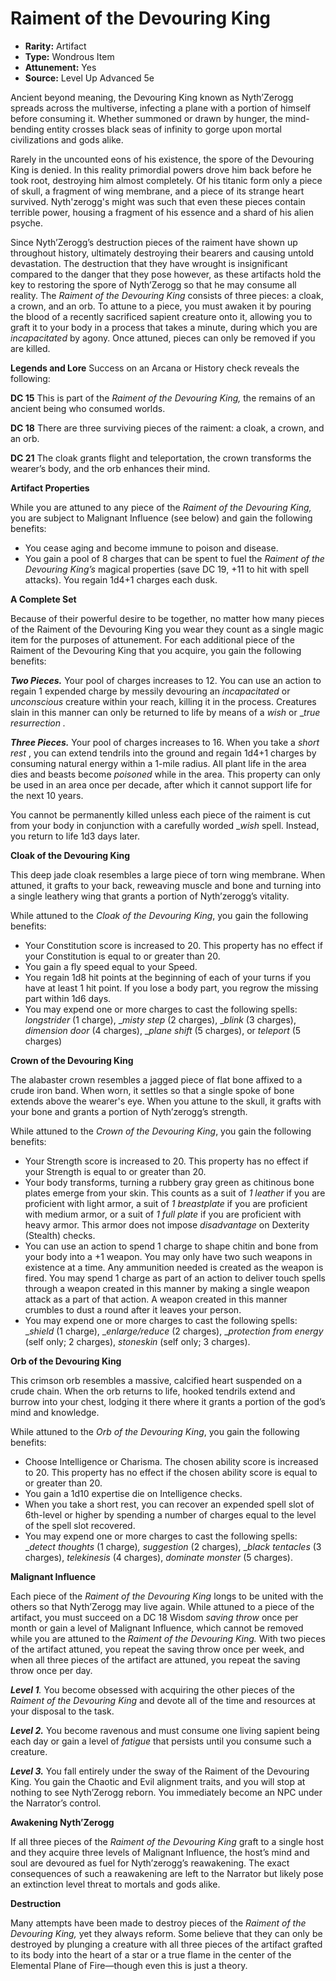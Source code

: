 # Raiment of the Devouring King

- **Rarity:** Artifact
- **Type:** Wondrous Item
- **Attunement:** Yes
- **Source:** Level Up Advanced 5e

Ancient beyond meaning, the Devouring King known as Nyth’Zerogg spreads across the multiverse, infecting a plane with a portion of himself before consuming it. Whether summoned or drawn by hunger, the mind-bending entity crosses black seas of infinity to gorge upon mortal civilizations and gods alike.

Rarely in the uncounted eons of his existence, the spore of the Devouring King is denied. In this reality primordial powers drove him back before he took root, destroying him almost completely. Of his titanic form only a piece of skull, a fragment of wing membrane, and a piece of its strange heart survived. Nyth'zerogg's might was such that even these pieces contain terrible power, housing a fragment of his essence and a shard of his alien psyche.

Since Nyth’Zerogg’s destruction pieces of the raiment have shown up throughout history, ultimately destroying their bearers and causing untold devastation. The destruction that they have wrought is insignificant compared to the danger that they pose however, as these artifacts hold the key to restoring the spore of Nyth’Zerogg so that he may consume all reality. The _Raiment of the Devouring King_ consists of three pieces: a cloak, a crown, and an orb. To attune to a piece, you must awaken it by pouring the blood of a recently sacrificed sapient creature onto it, allowing you to graft it to your body in a process that takes a minute, during which you are _incapacitated_  by agony. Once attuned, pieces can only be removed if you are killed.

**Legends and Lore** Success on an Arcana or History check reveals the following:

**DC 15** This is part of the _Raiment of the Devouring King,_ the remains of an ancient being who consumed worlds. 

**DC 18** There are three surviving pieces of the raiment: a cloak, a crown, and an orb.

**DC 21** The cloak grants flight and teleportation, the crown transforms the wearer’s body, and the orb enhances their mind.

**Artifact Properties**

While you are attuned to any piece of the _Raiment of the Devouring King,_ you are subject to Malignant Influence (see below) and gain the following benefits:

* You cease aging and become immune to poison and disease.
* You gain a pool of 8 charges that can be spent to fuel the _Raiment of the Devouring King’s_ magical properties (save DC 19, +11 to hit with spell attacks). You regain 1d4+1 charges each dusk.

**A Complete Set**

Because of their powerful desire to be together, no matter how many pieces of the Raiment of the Devouring King you wear they count as a single magic item for the purposes of attunement. For each additional piece of the Raiment of the Devouring King that you acquire, you gain the following benefits:

**_Two Pieces._** Your pool of charges increases to 12\. You can use an action to regain 1 expended charge by messily devouring an _incapacitated_  or _unconscious_  creature within your reach, killing it in the process. Creatures slain in this manner can only be returned to life by means of a _wish_ or __true resurrection ._

_**Three Pieces.**_ Your pool of charges increases to 16\. When you take a _short rest_ , you can extend tendrils into the ground and regain 1d4+1 charges by consuming natural energy within a 1-mile radius. All plant life in the area dies and beasts become _poisoned_  while in the area. This property can only be used in an area once per decade, after which it cannot support life for the next 10 years.

You cannot be permanently killed unless each piece of the raiment is cut from your body in conjunction with a carefully worded __wish_ spell. Instead, you return to life 1d3 days later.

**Cloak of the Devouring King**

This deep jade cloak resembles a large piece of torn wing membrane. When attuned, it grafts to your back, reweaving muscle and bone and turning into a single leathery wing that grants a portion of Nyth’zerogg’s vitality.

 While attuned to the _Cloak of the Devouring King_, you gain the following benefits:

* Your Constitution score is increased to 20\. This property has no effect if your Constitution is equal to or greater than 20.
* You gain a fly speed equal to your Speed.
* You regain 1d8 hit points at the beginning of each of your turns if you have at least 1 hit point. If you lose a body part, you regrow the missing part within 1d6 days.
* You may expend one or more charges to cast the following spells: _longstrider_ (1 charge), __misty step_  (2 charges), __blink_ (3 charges), _dimension door_  (4 charges), __plane shift_  (5 charges), or _teleport_ (5 charges)

**Crown of the Devouring King**

The alabaster crown resembles a jagged piece of flat bone affixed to a crude iron band. When worn, it settles so that a single spoke of bone extends above the wearer's eye. When you attune to the skull, it grafts with your bone and grants a portion of Nyth’zerogg’s strength.

While attuned to the _Crown of the Devouring King_, you gain the following benefits:

* Your Strength score is increased to 20\. This property has no effect if your Strength is equal to or greater than 20.
* Your body transforms, turning a rubbery gray green as chitinous bone plates emerge from your skin. This counts as a suit of _1 leather_ if you are proficient with light armor, a suit of _1 breastplate_  if you are proficient with medium armor, or a suit of   _1 full plate_  if you are proficient with heavy armor. This armor does not impose _disadvantage_  on Dexterity (Stealth) checks.
* You can use an action to spend 1 charge to shape chitin and bone from your body into a +1 weapon. You may only have two such weapons in existence at a time. Any ammunition needed is created as the weapon is fired. You may spend 1 charge as part of an action to deliver touch spells through a weapon created in this manner by making a single weapon attack as a part of that action. A weapon created in this manner crumbles to dust a round after it leaves your person.
* You may expend one or more charges to cast the following spells: __shield_  (1 charge), __enlarge/reduce_  (2 charges), __protection from energy_ (self only; 2 charges), _stoneskin_ (self only; 3 charges).

**Orb of the Devouring King**

This crimson orb resembles a massive, calcified heart suspended on a crude chain. When the orb returns to life, hooked tendrils extend and burrow into your chest, lodging it there where it grants a portion of the god’s mind and knowledge.

 While attuned to the _Orb of the Devouring King_, you gain the following benefits:

* Choose Intelligence or Charisma. The chosen ability score is increased to 20\. This property has no effect if the chosen ability score is equal to or greater than 20.
* You gain a 1d10 expertise die on Intelligence checks.
* When you take a short rest, you can recover an expended spell slot of 6th-level or higher by spending a number of charges equal to the level of the spell slot recovered.
* You may expend one or more charges to cast the following spells: __detect thoughts_ (1 charge)_, suggestion_ (2 charges), __black tentacles_ (3 charges), _telekinesis_  (4 charges), _dominate monster_  (5 charges).

**Malignant Influence**

Each piece of the _Raiment of the Devouring King_ longs to be united with the others so that Nyth’Zerogg may live again. While attuned to a piece of the artifact, you must succeed on a DC 18 Wisdom _saving throw_  once per month or gain a level of Malignant Influence, which cannot be removed while you are attuned to the _Raiment of the Devouring King._ With two pieces of the artifact attuned, you repeat the saving throw once per week, and when all three pieces of the artifact are attuned, you repeat the saving throw once per day.

_**Level 1**._ You become obsessed with acquiring the other pieces of the _Raiment of the Devouring King_ and devote all of the time and resources at your disposal to the task.

_**Level 2.**_ You become ravenous and must consume one living sapient being each day or gain a level of _fatigue_  that persists until you consume such a creature.

_**Level 3.**_ You fall entirely under the sway of the Raiment of the Devouring King. You gain the Chaotic and Evil alignment traits, and you will stop at nothing to see Nyth’Zerogg reborn. You immediately become an NPC under the Narrator’s control.

**Awakening Nyth’Zerogg**

If all three pieces of the _Raiment of the Devouring King_ graft to a single host and they acquire three levels of Malignant Influence, the host’s mind and soul are devoured as fuel for Nyth’zerogg’s reawakening. The exact consequences of such a reawakening are left to the Narrator but likely pose an extinction level threat to mortals and gods alike.

**Destruction**

Many attempts have been made to destroy pieces of the _Raiment of the Devouring King,_ yet they always reform. Some believe that they can only be destroyed by plunging a creature with all three pieces of the artifact grafted to its body into the heart of a star or a true flame in the center of the Elemental Plane of Fire—though even this is just a theory.
